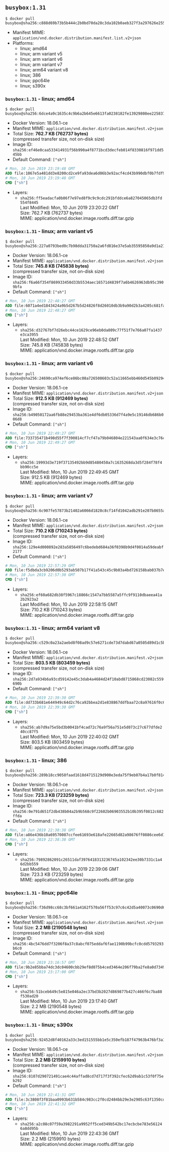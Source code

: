 ## `busybox:1.31`

```console
$ docker pull busybox@sha256:c888d69b73b5b444c2b0bd70da28c3da102b0aeb327f3a297626e2558def327f
```

-	Manifest MIME: `application/vnd.docker.distribution.manifest.list.v2+json`
-	Platforms:
	-	linux; amd64
	-	linux; arm variant v5
	-	linux; arm variant v6
	-	linux; arm variant v7
	-	linux; arm64 variant v8
	-	linux; 386
	-	linux; ppc64le
	-	linux; s390x

### `busybox:1.31` - linux; amd64

```console
$ docker pull busybox@sha256:6dce4a9c1635c4c9b6a2b645e6613fa0238182fe13929808ee2258370d0f3497
```

-	Docker Version: 18.06.1-ce
-	Manifest MIME: `application/vnd.docker.distribution.manifest.v2+json`
-	Total Size: **762.7 KB (762737 bytes)**  
	(compressed transfer size, not on-disk size)
-	Image ID: `sha256:ef46e0caa533414931f56b990a4f8771bcd3decfeb014f8330816f971dd545bb`
-	Default Command: `["sh"]`

```dockerfile
# Mon, 10 Jun 2019 23:19:48 GMT
ADD file:1067e5a481dd3e8200cd2ce9fa93dea6d06b3e92acf4cd43b990dbf0b7fdf9f5 in / 
# Mon, 10 Jun 2019 23:19:48 GMT
CMD ["sh"]
```

-	Layers:
	-	`sha256:ff5eadacfa0b06f7e97ed8f9c9c9cdc291bfddce6a827045065db3fd554f8445`  
		Last Modified: Mon, 10 Jun 2019 23:20:22 GMT  
		Size: 762.7 KB (762737 bytes)  
		MIME: application/vnd.docker.image.rootfs.diff.tar.gzip

### `busybox:1.31` - linux; arm variant v5

```console
$ docker pull busybox@sha256:227a0793bed0c7b98dda31750a2a6fd816e37e5ab35595850a9d1a21659f6c30
```

-	Docker Version: 18.06.1-ce
-	Manifest MIME: `application/vnd.docker.distribution.manifest.v2+json`
-	Total Size: **745.8 KB (745838 bytes)**  
	(compressed transfer size, not on-disk size)
-	Image ID: `sha256:f6a66f354f869933450d33b5534aec16571d4839f7a6b4626963db95c3909bfa`
-	Default Command: `["sh"]`

```dockerfile
# Mon, 10 Jun 2019 22:48:27 GMT
ADD file:6071a4ed1843424a9b5d267b5d24826f8d26010db3b9a90d2b3a4205c681fa8a in / 
# Mon, 10 Jun 2019 22:48:27 GMT
CMD ["sh"]
```

-	Layers:
	-	`sha256:d32767bf7d26ebc44ce1629ce96eb0da809c77f51f7e766a07fa1437e3ca3955`  
		Last Modified: Mon, 10 Jun 2019 22:48:52 GMT  
		Size: 745.8 KB (745838 bytes)  
		MIME: application/vnd.docker.image.rootfs.diff.tar.gzip

### `busybox:1.31` - linux; arm variant v6

```console
$ docker pull busybox@sha256:24690ca974ef6ce86bc08a726508603c52a11665ebb460d545b092941c432aa8
```

-	Docker Version: 18.06.1-ce
-	Manifest MIME: `application/vnd.docker.distribution.manifest.v2+json`
-	Total Size: **912.5 KB (912469 bytes)**  
	(compressed transfer size, not on-disk size)
-	Image ID: `sha256:b49050172aa6fb88e29453ba361e4df6db05336d7f4a9e5c19146db686b006d8`
-	Default Command: `["sh"]`

```dockerfile
# Mon, 10 Jun 2019 22:49:27 GMT
ADD file:733735471b498d55f7f390814cf7cf47a79b046804e221543aa0f634e3c76c66 in / 
# Mon, 10 Jun 2019 22:49:27 GMT
CMD ["sh"]
```

-	Layers:
	-	`sha256:19993d3e719f37135492bb9d85480450a7c1635268da3d5f284f78f4bb90cc5e`  
		Last Modified: Mon, 10 Jun 2019 22:49:45 GMT  
		Size: 912.5 KB (912469 bytes)  
		MIME: application/vnd.docker.image.rootfs.diff.tar.gzip

### `busybox:1.31` - linux; arm variant v7

```console
$ docker pull busybox@sha256:6c907fe57873b21402a6066d1828c8cf14fd1042adb291e207b8655a9bc45ae5
```

-	Docker Version: 18.06.1-ce
-	Manifest MIME: `application/vnd.docker.distribution.manifest.v2+json`
-	Total Size: **710.2 KB (710243 bytes)**  
	(compressed transfer size, not on-disk size)
-	Image ID: `sha256:129e4d000892e283a5856497c6bedebd684a36f0398b9d4f0014a59deabf2177`
-	Default Command: `["sh"]`

```dockerfile
# Mon, 10 Jun 2019 22:57:29 GMT
ADD file:f5dbda3cb9206d0b5293ab507b17f41a543c45c9b03a4bd726158bab037b7edd in / 
# Mon, 10 Jun 2019 22:57:30 GMT
CMD ["sh"]
```

-	Layers:
	-	`sha256:ef60a682db38f5967c18866c1547a7bb5587a5ffc9f9110dbaeea41a2b2923a2`  
		Last Modified: Mon, 10 Jun 2019 22:58:15 GMT  
		Size: 710.2 KB (710243 bytes)  
		MIME: application/vnd.docker.image.rootfs.diff.tar.gzip

### `busybox:1.31` - linux; arm64 variant v8

```console
$ docker pull busybox@sha256:c529c0a23a2aebd8f08ad9c57e6271cde73d7dabd67a0505d89d1c5bb010e85a
```

-	Docker Version: 18.06.1-ce
-	Manifest MIME: `application/vnd.docker.distribution.manifest.v2+json`
-	Total Size: **803.5 KB (803459 bytes)**  
	(compressed transfer size, not on-disk size)
-	Image ID: `sha256:2d7a934b6a93cd59142e45c3dab4a4684d24f10abd8715868cd23082c559690b`
-	Default Command: `["sh"]`

```dockerfile
# Mon, 10 Jun 2019 22:39:30 GMT
ADD file:dd733b681e644949c64d2c76ca92bbea2d1e838867ddfbaa72c8a97616f0c698 in / 
# Mon, 10 Jun 2019 22:39:30 GMT
CMD ["sh"]
```

-	Layers:
	-	`sha256:ab7d9a75e5bd3b0041bf4cad72c76a9f56a751e5d073c27c677dfde240cc87f5`  
		Last Modified: Mon, 10 Jun 2019 22:40:02 GMT  
		Size: 803.5 KB (803459 bytes)  
		MIME: application/vnd.docker.image.rootfs.diff.tar.gzip

### `busybox:1.31` - linux; 386

```console
$ docker pull busybox@sha256:289b18cc9058faad1618d4715129d900e3eda75f9eb07b4a17b0f81403caec83
```

-	Docker Version: 18.06.1-ce
-	Manifest MIME: `application/vnd.docker.distribution.manifest.v2+json`
-	Total Size: **723.3 KB (723259 bytes)**  
	(compressed transfer size, not on-disk size)
-	Image ID: `sha256:0e791d651f2db438b04a2b9b568c9f22602b06903552b10b395f0812c682ffda`
-	Default Command: `["sh"]`

```dockerfile
# Mon, 10 Jun 2019 22:38:38 GMT
ADD file:a86e436b10a69570087ccfee61693e618afe22665d82a98676ff0886cee6d181 in / 
# Mon, 10 Jun 2019 22:38:38 GMT
CMD ["sh"]
```

-	Layers:
	-	`sha256:79892862091c26511daf3976418313236745a102342ee30b7331c1a46d2bb559`  
		Last Modified: Mon, 10 Jun 2019 22:39:06 GMT  
		Size: 723.3 KB (723259 bytes)  
		MIME: application/vnd.docker.image.rootfs.diff.tar.gzip

### `busybox:1.31` - linux; ppc64le

```console
$ docker pull busybox@sha256:f36d98cc68c3bf661a4162f570a56ff53c97c6c42d5a40073c0690d6f3775831
```

-	Docker Version: 18.06.1-ce
-	Manifest MIME: `application/vnd.docker.distribution.manifest.v2+json`
-	Total Size: **2.2 MB (2190548 bytes)**  
	(compressed transfer size, not on-disk size)
-	Image ID: `sha256:4bc5476dd7f3206f8a37c8abcf075eddaf6fae1190b99bcfc0cdd5793293b6c0`
-	Default Command: `["sh"]`

```dockerfile
# Mon, 10 Jun 2019 23:16:57 GMT
ADD file:9b2e85bba74dc3dc04600cbb29ef8d075b4ced3464e206f79ba2fe8a0d734976 in / 
# Mon, 10 Jun 2019 23:17:00 GMT
CMD ["sh"]
```

-	Layers:
	-	`sha256:51bceb649c5e815e046a2ec37bd3b2027d869877b427c466f6c7ba88f530ad20`  
		Last Modified: Mon, 10 Jun 2019 23:17:40 GMT  
		Size: 2.2 MB (2190548 bytes)  
		MIME: application/vnd.docker.image.rootfs.diff.tar.gzip

### `busybox:1.31` - linux; s390x

```console
$ docker pull busybox@sha256:92452d8f40162a33c3ed151555bb1e5c350efb187f47963b476bf3a14b5bc85e
```

-	Docker Version: 18.06.1-ce
-	Manifest MIME: `application/vnd.docker.distribution.manifest.v2+json`
-	Total Size: **2.2 MB (2159910 bytes)**  
	(compressed transfer size, not on-disk size)
-	Image ID: `sha256:8107d290721491cae4c44affad8cd7d717f3f392cfec62d9ab1c53f0f75eb292`
-	Default Command: `["sh"]`

```dockerfile
# Mon, 10 Jun 2019 22:41:31 GMT
ADD file:3c3808f3f81baa0993b631b584c983cc2f0cd2484bb29e3e2905c63f1350cd81 in / 
# Mon, 10 Jun 2019 22:41:32 GMT
CMD ["sh"]
```

-	Layers:
	-	`sha256:a2c08c07f59a3982291a9952ff5ced349b542bc17ecbcbe783e561246a8dd95b`  
		Last Modified: Mon, 10 Jun 2019 22:43:36 GMT  
		Size: 2.2 MB (2159910 bytes)  
		MIME: application/vnd.docker.image.rootfs.diff.tar.gzip

